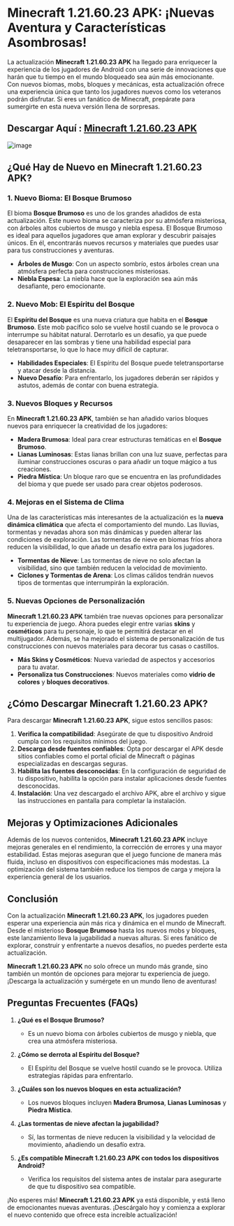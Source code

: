 # **Minecraft 1.21.60.23 APK: ¡Nuevas Aventura y Características Asombrosas!**

La actualización **Minecraft 1.21.60.23 APK** ha llegado para enriquecer la experiencia de los jugadores de Android con una serie de innovaciones que harán que tu tiempo en el mundo bloqueado sea aún más emocionante. Con nuevos biomas, mobs, bloques y mecánicas, esta actualización ofrece una experiencia única que tanto los jugadores nuevos como los veteranos podrán disfrutar. Si eres un fanático de Minecraft, prepárate para sumergirte en esta nueva versión llena de sorpresas.

## Descargar Aquí : [Minecraft 1.21.60.23 APK](https://apkfyp.com/minecraft-1216023.html)

![image](https://github.com/user-attachments/assets/eb70ee91-a190-429f-b53e-4355f5b6d437)

## **¿Qué Hay de Nuevo en Minecraft 1.21.60.23 APK?**

### 1. **Nuevo Bioma: El Bosque Brumoso**
El bioma **Bosque Brumoso** es uno de los grandes añadidos de esta actualización. Este nuevo bioma se caracteriza por su atmósfera misteriosa, con árboles altos cubiertos de musgo y niebla espesa. El Bosque Brumoso es ideal para aquellos jugadores que aman explorar y descubrir paisajes únicos. En él, encontrarás nuevos recursos y materiales que puedes usar para tus construcciones y aventuras.

- **Árboles de Musgo**: Con un aspecto sombrío, estos árboles crean una atmósfera perfecta para construcciones misteriosas.
- **Niebla Espesa**: La niebla hace que la exploración sea aún más desafiante, pero emocionante.

### 2. **Nuevo Mob: El Espíritu del Bosque**
El **Espíritu del Bosque** es una nueva criatura que habita en el **Bosque Brumoso**. Este mob pacífico solo se vuelve hostil cuando se le provoca o interrumpe su hábitat natural. Derrotarlo es un desafío, ya que puede desaparecer en las sombras y tiene una habilidad especial para teletransportarse, lo que lo hace muy difícil de capturar.

- **Habilidades Especiales**: El Espíritu del Bosque puede teletransportarse y atacar desde la distancia.
- **Nuevo Desafío**: Para enfrentarlo, los jugadores deberán ser rápidos y astutos, además de contar con buena estrategia.

### 3. **Nuevos Bloques y Recursos**
En **Minecraft 1.21.60.23 APK**, también se han añadido varios bloques nuevos para enriquecer la creatividad de los jugadores:

- **Madera Brumosa**: Ideal para crear estructuras temáticas en el **Bosque Brumoso**.
- **Lianas Luminosas**: Estas lianas brillan con una luz suave, perfectas para iluminar construcciones oscuras o para añadir un toque mágico a tus creaciones.
- **Piedra Mística**: Un bloque raro que se encuentra en las profundidades del bioma y que puede ser usado para crear objetos poderosos.

### 4. **Mejoras en el Sistema de Clima**
Una de las características más interesantes de la actualización es la **nueva dinámica climática** que afecta el comportamiento del mundo. Las lluvias, tormentas y nevadas ahora son más dinámicas y pueden alterar las condiciones de exploración. Las tormentas de nieve en biomas fríos ahora reducen la visibilidad, lo que añade un desafío extra para los jugadores.

- **Tormentas de Nieve**: Las tormentas de nieve no solo afectan la visibilidad, sino que también reducen la velocidad de movimiento.
- **Ciclones y Tormentas de Arena**: Los climas cálidos tendrán nuevos tipos de tormentas que interrumpirán la exploración.

### 5. **Nuevas Opciones de Personalización**
**Minecraft 1.21.60.23 APK** también trae nuevas opciones para personalizar tu experiencia de juego. Ahora puedes elegir entre varias **skins** y **cosméticos** para tu personaje, lo que te permitirá destacar en el multijugador. Además, se ha mejorado el sistema de personalización de tus construcciones con nuevos materiales para decorar tus casas o castillos.

- **Más Skins y Cosméticos**: Nueva variedad de aspectos y accesorios para tu avatar.
- **Personaliza tus Construcciones**: Nuevos materiales como **vidrio de colores** y **bloques decorativos**.

## **¿Cómo Descargar Minecraft 1.21.60.23 APK?**

Para descargar **Minecraft 1.21.60.23 APK**, sigue estos sencillos pasos:

1. **Verifica la compatibilidad**: Asegúrate de que tu dispositivo Android cumpla con los requisitos mínimos del juego.
2. **Descarga desde fuentes confiables**: Opta por descargar el APK desde sitios confiables como el portal oficial de Minecraft o páginas especializadas en descargas seguras.
3. **Habilita las fuentes desconocidas**: En la configuración de seguridad de tu dispositivo, habilita la opción para instalar aplicaciones desde fuentes desconocidas.
4. **Instalación**: Una vez descargado el archivo APK, abre el archivo y sigue las instrucciones en pantalla para completar la instalación.

## **Mejoras y Optimizaciones Adicionales**

Además de los nuevos contenidos, **Minecraft 1.21.60.23 APK** incluye mejoras generales en el rendimiento, la corrección de errores y una mayor estabilidad. Estas mejoras aseguran que el juego funcione de manera más fluida, incluso en dispositivos con especificaciones más modestas. La optimización del sistema también reduce los tiempos de carga y mejora la experiencia general de los usuarios.

## **Conclusión**

Con la actualización **Minecraft 1.21.60.23 APK**, los jugadores pueden esperar una experiencia aún más rica y dinámica en el mundo de Minecraft. Desde el misterioso **Bosque Brumoso** hasta los nuevos mobs y bloques, este lanzamiento lleva la jugabilidad a nuevas alturas. Si eres fanático de explorar, construir y enfrentarte a nuevos desafíos, no puedes perderte esta actualización.

**Minecraft 1.21.60.23 APK** no solo ofrece un mundo más grande, sino también un montón de opciones para mejorar tu experiencia de juego. ¡Descarga la actualización y sumérgete en un mundo lleno de aventuras!

## **Preguntas Frecuentes (FAQs)**

1. **¿Qué es el Bosque Brumoso?**
   - Es un nuevo bioma con árboles cubiertos de musgo y niebla, que crea una atmósfera misteriosa.

2. **¿Cómo se derrota al Espíritu del Bosque?**
   - El Espíritu del Bosque se vuelve hostil cuando se le provoca. Utiliza estrategias rápidas para enfrentarlo.

3. **¿Cuáles son los nuevos bloques en esta actualización?**
   - Los nuevos bloques incluyen **Madera Brumosa**, **Lianas Luminosas** y **Piedra Mística**.

4. **¿Las tormentas de nieve afectan la jugabilidad?**
   - Sí, las tormentas de nieve reducen la visibilidad y la velocidad de movimiento, añadiendo un desafío extra.

5. **¿Es compatible Minecraft 1.21.60.23 APK con todos los dispositivos Android?**
   - Verifica los requisitos del sistema antes de instalar para asegurarte de que tu dispositivo sea compatible.

¡No esperes más! **Minecraft 1.21.60.23 APK** ya está disponible, y está lleno de emocionantes nuevas aventuras. ¡Descárgalo hoy y comienza a explorar el nuevo contenido que ofrece esta increíble actualización!
